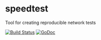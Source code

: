 # speedtest
Tool for creating reproducible network tests

[![Build Status](https://travis-ci.org/tecnoporto/speedtest.svg?branch=master)](https://travis-ci.org/tecnoporto/speedtest)
[![GoDoc](https://img.shields.io/badge/godoc-reference-blue.svg)](https://godoc.org/github.com/tecnoporto/speedtest)
